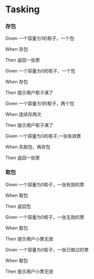 # Tasking


### 存包
Given 一个容量为1的柜子，一个包

When 存包

Then 返回一张票


Given 一个容量为0的柜子，一个包

When 存包

Then 提示用户柜子满了



Given 一个容量为1的柜子，两个包

When 连续存两次

Then 提示用户柜子满了



Given 一个容量为0的柜子,一张有效票

When 先取包，再存包

Then 返回一张票



### 取包
Given 一个容量为0柜子，一张有效的票

When 取包

Then 返回包



Given 一个容量为0柜子，一张无效的票

When 取包

Then 提示用户小票无效



Given 一个容量为0柜子，一张已取过的票

When 取包

Then 提示用户小票无效








